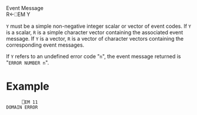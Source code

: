 <div class="heading">
  <div class="name">Event Message</div>
  <div class="command">R←⎕EM Y</div>
</div>

`Y` must be a simple non-negative integer scalar or vector of event codes.  If `Y` is a scalar, `R` is a simple character vector containing the associated event message.  If `Y` is a vector, `R` is a vector of character vectors containing the corresponding event messages.

If `Y` refers to an undefined error code "`n`", the event message returned is "`ERROR NUMBER n`".

# Example
```apl
      ⎕EM 11
DOMAIN ERROR
```
